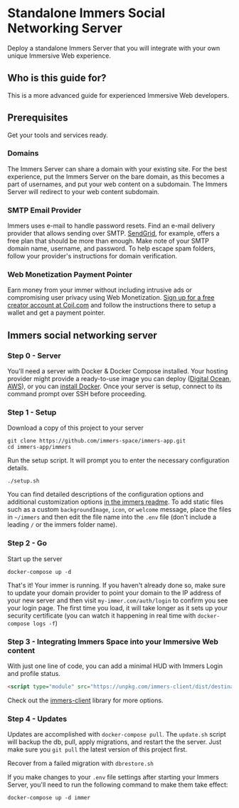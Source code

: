 # Standalone Immers Social Networking Server

Deploy a standalone Immers Server that you will integrate with your own unique Immersive Web experience.

## Who is this guide for?

This is a more advanced guide for experienced Immersive Web developers.

## Prerequisites

Get your tools and services ready.

### Domains

The Immers Server can share a domain with your existing site.
For the best experience, put the Immers Server on the bare domain, as this becomes a part of usernames,
and put your web content on a subdomain.
The Immers Server will redirect to your web content subdomain.

### SMTP Email Provider

Immers uses e-mail to handle password resets.
Find an e-mail delivery provider that allows sending over SMTP.
[SendGrid](https://sendgrid.com/docs/for-developers/sending-email/getting-started-smtp/), for example, offers a free plan that should be more than enough.
Make note of your SMTP domain name, username, and password.
To help escape spam folders, follow your provider's instructions for domain verification.

### Web Monetization Payment Pointer

Earn money from your immer without including intrusive ads or
compromising user privacy using Web Monetization.
[Sign up for a free creator account at Coil.com](https://coil.com/creator)
and follow the instructions there to setup
a wallet and get a payment pointer.

## Immers social networking server

### Step 0 - Server

You'll need a server with Docker & Docker Compose installed. Your hosting provider might provide a ready-to-use image you can deploy ([Digital Ocean](https://marketplace.digitalocean.com/apps/docker), [AWS](https://aws.amazon.com/marketplace/pp/B08SHXDLL3?qid=1616591908920)), or you can [install Docker](https://docs.docker.com/get-docker/).
Once your server is setup, connect to its command prompt over SSH before proceeding. 

### Step 1 - Setup

Download a copy of this project to your server

```
git clone https://github.com/immers-space/immers-app.git
cd immers-app/immers
```

Run the setup script.
It will prompt you to enter the necessary configuration details.

```
./setup.sh
```

You can find detailed descriptions of the configuration options and additional customization options
[in the immers readme](https://github.com/immers-space/immers#configuration).
To add static files such as a custom `backgroundImage`, `icon`, or `welcome` message,
place the files in `~/immers`
and then edit the file name into the `.env` file
(don't include a leading `/` or the immers folder name).

### Step 2 - Go

Start up the server

```
docker-compose up -d
```

That's it! Your immer is running.
If you haven't already done so, make sure to update your domain provider
to point your domain to the IP address of your new server and then visit
`my-immer.com/auth/login` to confirm you see your login page.
The first time you load, it will take longer as it sets up your security certificate (you can watch it happening in real time with `docker-compose logs -f`)

### Step 3 - Integrating Immers Space into your Immersive Web content

With just one line of code, you can add a minimal HUD with Immers Login and profile status.

```html
<script type="module" src="https://unpkg.com/immers-client/dist/destination.bundle.js"></script>
```

Check out the [immers-client](https://github.com/immers-space/immers-client) library for more options.

### Step 4 - Updates

Updates are accomplished with `docker-compose pull`.
The `update.sh` script will backup the db, pull, apply migrations, and restart the the server.
Just make sure you `git pull` the latest version of this project first.

Recover from a failed migration with `dbrestore.sh`

If you make changes to your `.env` file settings after starting your Immers Server,
you'll need to run the following command to make them take effect:

```
docker-compose up -d immer
```
